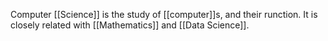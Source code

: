 Computer [[Science]] is the study of [[computer]]s, and their runction. It is closely related with [[Mathematics]] and [[Data Science]].